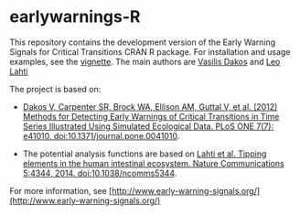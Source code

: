 # earlywarnings-R

This repository contains the development version of the Early Warning Signals for Critical Transitions CRAN R package. For installation and usage examples, see the [vignette](vignettes/vignette.md). The main authors are [Vasilis Dakos]() and [Leo Lahti](@antagomir)

The project is based on:

 * [Dakos V, Carpenter SR, Brock WA, Ellison AM, Guttal V, et al. (2012) Methods for Detecting Early Warnings of Critical Transitions in Time Series Illustrated Using Simulated Ecological Data. PLoS ONE 7(7): e41010. doi:10.1371/journal.pone.0041010](doi:10.1371/journal.pone.0041010). 

 * The potential analysis functions are based on [Lahti et al. Tipping elements in the human intestinal ecosystem. Nature Communications 5:4344, 2014. doi:10.1038/ncomms5344](http://www.nature.com/ncomms/2014/140708/ncomms5344/full/ncomms5344.html).

For more information, see [http://www.early-warning-signals.org/](http://www.early-warning-signals.org/)





